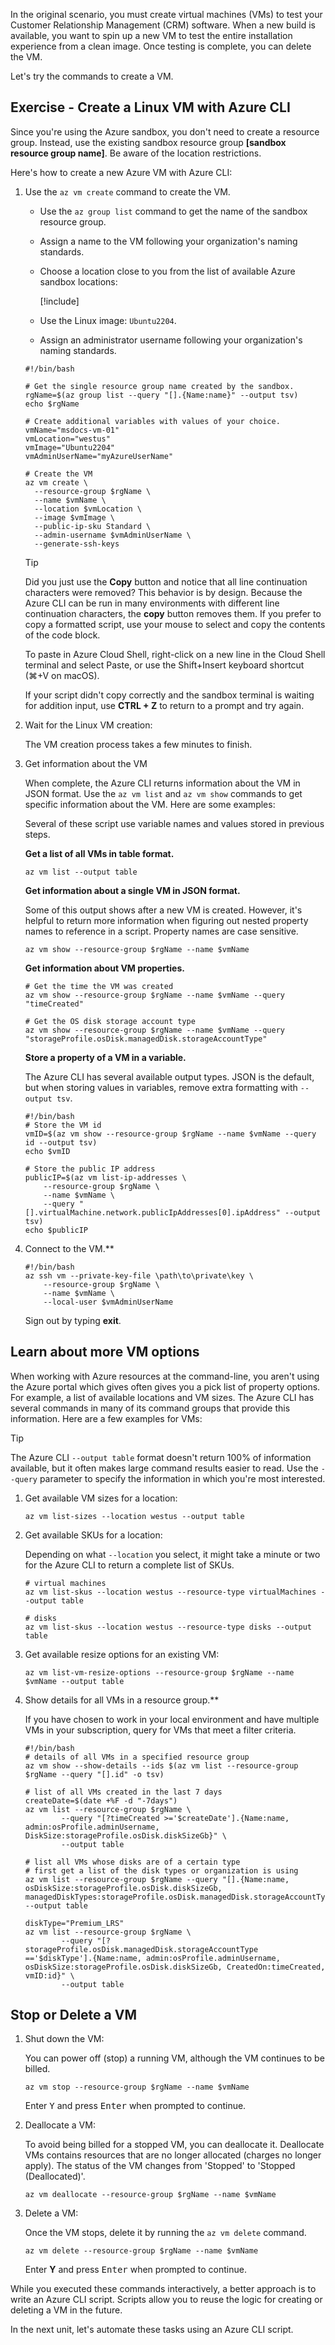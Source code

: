 <!-- markdownlint-disable MD041 -->

In the original scenario, you must create virtual machines (VMs) to test your Customer Relationship Management (CRM) software. When a new build is available, you want to spin up a new VM to test the entire installation experience from a clean image. Once testing is complete, you can delete the VM.

Let's try the commands to create a VM.

## Exercise - Create a Linux VM with Azure CLI

Since you're using the Azure sandbox, you don't need to create a resource group. Instead, use the
existing sandbox resource group **<rgn>[sandbox resource group name]</rgn>**. Be aware of the
location restrictions.

Here's how to create a new Azure VM with Azure CLI:

1. Use the `az vm create` command to create the VM.
   - Use the `az group list` command to get the name of the sandbox resource group.
   - Assign a name to the VM following your organization's naming standards.
   - Choose a location close to you from the list of available Azure sandbox locations:

     [!include[](../../../includes/azure-sandbox-regions-note.md)]

   - Use the Linux image: `Ubuntu2204`.
   - Assign an administrator username following your organization's naming standards.

   ```azurecli
   #!/bin/bash

   # Get the single resource group name created by the sandbox.
   rgName=$(az group list --query "[].{Name:name}" --output tsv)
   echo $rgName

   # Create additional variables with values of your choice.
   vmName="msdocs-vm-01"
   vmLocation="westus"
   vmImage="Ubuntu2204"
   vmAdminUserName="myAzureUserName"

   # Create the VM
   az vm create \
     --resource-group $rgName \
     --name $vmName \
     --location $vmLocation \
     --image $vmImage \
     --public-ip-sku Standard \
     --admin-username $vmAdminUserName \
     --generate-ssh-keys
   ```

   > [!TIP]
   > Did you just use the **Copy** button and notice that all line continuation characters were removed? This behavior is by design. Because the Azure CLI can be run in many environments with different line continuation characters, the **copy** button removes them. If you prefer to copy a formatted script, use your mouse to select and copy the contents of the code block.
   >
   > To paste in Azure Cloud Shell, right-click on a new line in the Cloud Shell terminal and select Paste, or use the Shift+Insert keyboard shortcut (⌘+V on macOS).

   If your script didn't copy correctly and the sandbox terminal is waiting for addition input, use **CTRL + Z** to return to a prompt and try again.

1. Wait for the Linux VM creation:

   The VM creation process takes a few minutes to finish.

1. Get information about the VM

   When complete, the Azure CLI returns information about the VM in JSON format. Use the `az vm list` and `az vm show` commands to get specific information about the VM. Here are some examples:

   Several of these script use variable names and values stored in previous steps.

   **Get a list of all VMs in table format.**

   ```azurecli
   az vm list --output table
   ```

   **Get information about a single VM in JSON format.**

   Some of this output shows after a new VM is created. However, it's helpful to return more information when figuring out nested property names to reference in a script. Property names are case sensitive.

   ```azurecli
   az vm show --resource-group $rgName --name $vmName
   ```

   **Get information about VM properties.**

   ```azurecli
   # Get the time the VM was created
   az vm show --resource-group $rgName --name $vmName --query "timeCreated"

   # Get the OS disk storage account type
   az vm show --resource-group $rgName --name $vmName --query "storageProfile.osDisk.managedDisk.storageAccountType"
   ```

   **Store a property of a VM in a variable.**

   The Azure CLI has several available output types. JSON is the default, but when storing values in variables, remove extra formatting with `--output tsv`.

   ```azurecli
   #!/bin/bash
   # Store the VM id
   vmID=$(az vm show --resource-group $rgName --name $vmName --query id --output tsv)
   echo $vmID

   # Store the public IP address
   publicIP=$(az vm list-ip-addresses \
       --resource-group $rgName \
       --name $vmName \
       --query "[].virtualMachine.network.publicIpAddresses[0].ipAddress" --output tsv)
   echo $publicIP
   ```

1. Connect to the VM.**
  
   ```azurecli
   #!/bin/bash
   az ssh vm --private-key-file \path\to\private\key \
       --resource-group $rgName \
       --name $vmName \
       --local-user $vmAdminUserName
   ```

   Sign out by typing **exit**.

## Learn about more VM options

When working with Azure resources at the command-line, you aren't using the Azure portal which gives often gives you a pick list of property options. For example, a list of available locations and VM sizes. The Azure CLI has several commands in many of its command groups that provide this information. Here are a few examples for VMs:

> [!TIP]
> The Azure CLI `--output table` format doesn't return 100% of information available, but it often makes large command results easier to read. Use the `--query` parameter to specify the information in which you're most interested.

1. Get available VM sizes for a location:

   ```azureCLI
   az vm list-sizes --location westus --output table
   ```

1. Get available SKUs for a location:

   Depending on what `--location` you select, it might take a minute or two for the Azure CLI to return a complete list of SKUs.

   ```azureCLI
   # virtual machines
   az vm list-skus --location westus --resource-type virtualMachines --output table

   # disks
   az vm list-skus --location westus --resource-type disks --output table
   ```

1. Get available resize options for an existing VM:

   ```azureCLI
   az vm list-vm-resize-options --resource-group $rgName --name $vmName --output table
   ```

1. Show details for all VMs in a resource group.**

   If you have chosen to work in your local environment and have multiple VMs in your subscription, query for VMs that meet a filter criteria.

   ```azurecli
   #!/bin/bash
   # details of all VMs in a specified resource group
   az vm show --show-details --ids $(az vm list --resource-group $rgName --query "[].id" -o tsv)

   # list of all VMs created in the last 7 days
   createDate=$(date +%F -d "-7days")
   az vm list --resource-group $rgName \
           --query "[?timeCreated >='$createDate'].{Name:name, admin:osProfile.adminUsername, DiskSize:storageProfile.osDisk.diskSizeGb}" \
           --output table

   # list all VMs whose disks are of a certain type
   # first get a list of the disk types or organization is using
   az vm list --resource-group $rgName --query "[].{Name:name, osDiskSize:storageProfile.osDisk.diskSizeGb, managedDiskTypes:storageProfile.osDisk.managedDisk.storageAccountType}" --output table

   diskType="Premium_LRS"
   az vm list --resource-group $rgName \
           --query "[?storageProfile.osDisk.managedDisk.storageAccountType =='$diskType'].{Name:name, admin:osProfile.adminUsername, osDiskSize:storageProfile.osDisk.diskSizeGb, CreatedOn:timeCreated, vmID:id}" \
           --output table
   ```

## Stop or Delete a VM

1. Shut down the VM:

   You can power off (stop) a running VM, although the VM continues to be billed.

   ```azureCLI
   az vm stop --resource-group $rgName --name $vmName
   ```

   Enter <kbd>Y</kbd> and press <kbd>Enter</kbd> when prompted to continue.

1. Deallocate a VM:

   To avoid being billed for a stopped VM, you can deallocate it. Deallocate VMs contains resources that are no longer allocated (charges no longer apply). The status of the VM changes from 'Stopped' to 'Stopped (Deallocated)'.

   ```azureCLI
   az vm deallocate --resource-group $rgName --name $vmName
   ```

1. Delete a VM:

   Once the VM stops, delete it by running the `az vm delete` command.

   ```azureCLI
   az vm delete --resource-group $rgName --name $vmName
   ```

   Enter **Y** and press <kbd>Enter</kbd> when prompted to continue.

While you executed these commands interactively, a better approach is to write an Azure CLI script. Scripts allow you to reuse the logic for creating or deleting a VM in the future.

In the next unit, let's automate these tasks using an Azure CLI script.
